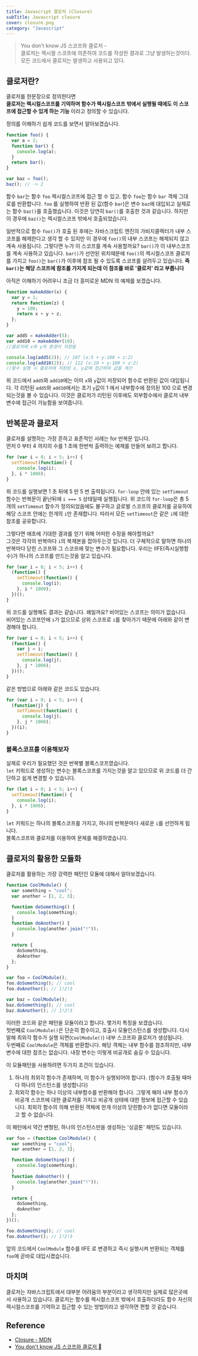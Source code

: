 ```yaml
---
title: Javascript 클로저 (Closure)
subTitle: Javascript closure
cover: closure.png
category: "Javascript"
---
```


> You don't know JS 스코프와 클로저 -  
> 클로저는 렉시컬 스코프에 의존하여 코드를 작성한 결과로 그냥 발생하는것이다.  
> 모든 코드에서 클로저는 발생하고 사용되고 있다.

## 클로저란?

클로저를 한문장으로 정의한다면  
**클로저는 렉시컬스코프를 기억하며 함수가 렉시컬스코프 밖에서 실행될 때에도 이 스코프에 접근할 수 있게 하는 기능** 이라고 정의할 수 있습니다.

정의를 이해하기 쉽게 코드를 보면서 알아보겠습니다.

```javascript
function foo() {
  var a = 2;
  function bar() {
    console.log(a);
  }
  return bar();
}

var baz = foo();
baz(); // -> 2
```

함수 <code>bar</code>는 함수 <code>foo</code> 렉시컬스코프에 접근 할 수 있고. 함수 <code>foo</code>는 함수 <code>bar</code> 객체 그대로를 반환합니다. <code>foo</code> 를 실행하여 반환 된 값(함수 <code>bar</code>)은 변수 <code>baz</code>에 대입되고 실제로는 함수 <code>baz()</code>를 호출했습니다. 이것은 당연히 <code>bar()</code>를 호출한 것과 같습니다. 하지만 이 경우에 <code>baz()</code>는 렉시컬스코프 밖에서 호출되었습니다.

일반적으로 함수 <code>foo()</code>가 호출 된 후에는 자바스크립트 엔진의 가비지콜렉터가 내부 스코프를 해제한다고 생각 할 수 있지만 이 경우에 <code>foo()</code>의 내부 스코프는 해제되지 않고 계속 사용됩니다. 그렇다면 누가 이 스코프를 계속 사용할까요? <code>bar()</code>가 이 내부스코프를 계속 사용하고 있습니다. <code>bar()</code>가 선언된 위치때문에 <code>foo()</code>의 렉시컬스코프 클로저를 가지고 <code>foo()</code>는 <code>bar()</code>가 이후에 참조 될 수 있도록 스코프를 살려두고 있습니다. **즉 <code>bar()</code>는 해당 스코프에 참조를 가지게 되는데 이 참조를 바로 '클로저' 라고 부릅니다**

아직은 이해하기 어려우니 조금 더 흥미로운 MDN 의 예제를 보겠습니다.

```javascript
function makeAdder(x) {
  var y = 1;
  return function(z) {
    y = 100;
    return x + y + z;
  };
}

var add5 = makeAdder(5);
var add10 = makeAdder(10);
//클로저에 x와 y의 환경이 저장됨

console.log(add5(2)); // 107 (x:5 + y:100 + z:2)
console.log(add10(2)); // 112 (x:10 + y:100 + z:2)
//함수 실행 시 클로저에 저장된 x, y값에 접근하여 값을 계산
```

위 코드에서 <code>add5</code>와 <code>add10</code>에는 이미 <code>x</code>와 <code>y</code>값이 저장되어 함수로 반환된 값이 대입됩니다.
각 리턴된 <code>add5</code>와 <code>add10</code>에서는 초기 <code>y</code>값이 1 에서 내부함수에 정의된 100 으로 변경 되는것을 볼 수 있습니다. 이것은 클로저가 리턴된 이후에도 외부함수에서 클로저 내부 변수에 접근이 가능함을 보여줍니다.

## 반복문과 클로저

클로저를 설명하는 가장 흔하고 표준적인 사례는 for 반복문 입니다.  
먼저 0 부터 4 까지의 수를 1 초에 한번씩 출력하는 예제를 만들어 보려고 합니다.

```javascript
for (var i = 0; i < 5; i++) {
  setTimeout(function() {
    console.log(i);
  }, i * 1000);
}
```

위 코드를 실행보면 1 초 뒤에 5 만 5 번 출력됩니다. <code>for-loop</code> 안에 있는 <code>setTimeout</code> 함수는 반복문이 끝난뒤에 <code>i === 5</code> 상태일때 실행됩니다. 위 코드의 <code>for-loop</code>은 총 5 개의 <code>setTimeout</code> 함수가 정의되었음에도 불구하고 글로벌 스코프의 클로저를 공유하여 해당 스코프 안에는 한개의 <code>i</code>만 존재합니다. 따라서 모든 <code>setTimeout</code>은 같은 <code>i</code>에 대한 참조를 공유합니다.

그렇다면 애초에 기대한 결과를 얻기 위해 어떠한 수정을 해야할까요?  
그것은 각각의 반복마다 <code>i</code>의 복제본을 잡아두는것 입니다. 더 구체적으로 말하면 하나의 반복마다 닫힌 스코프와 그 스코프에 맞는 변수가 필요합니다. 우리는 IIFE(즉시실행함수)가 하나의 스코프를 만드는것을 알고 있습니다.

```javascript
for (var i = 0; i < 5; i++) {
  (function() {
    setTimeout(function() {
      console.log(i);
    }, i * 1000);
  })();
}
```

위 코드를 실행해도 결과는 같습니다. 왜일까요? 비어있는 스코프는 의미가 없습니다. 비어있는 스코프안에 <code>i</code>가 없으므로 상위 스코프로 <code>i</code>를 찾아가기 때문에 아래와 같이 변경해야 합니다.

```javascript
for (var i = 0; i < 5; i++) {
  (function() {
    var j = i;
    setTimeout(function() {
      console.log(j);
    }, j * 1000);
  })();
}
```

같은 방법으로 아래와 같은 코드도 있습니다.

```javascript
for (var i = 0; i < 5; i++) {
  (function(j) {
    setTimeout(function() {
      console.log(j);
    }, j * 1000);
  })(i);
}
```

### 블록스코프를 이용해보자

실제로 우리가 필요했던 것은 반복별 블록스코프였습니다.  
<code>let</code> 키워드로 생성하는 변수는 블록스코프를 가지는것을 알고 있으므로 위 코드를 더 간단하고 쉽게 변경할 수 있습니다.

```javascript
for (let i = 0; i < 5; i++) {
  setTimeout(function() {
    console.log(i);
  }, i * 1000);
}
```

<code>let</code> 키워드는 하나의 블록스코프를 가지고, 하나의 반복문마다 새로운 <code>i</code>를 선언하게 됩니다.  
블록스코프와 클로저를 이용하여 문제를 해결하였습니다.

## 클로저의 활용한 모듈화

클로저를 활용하는 가장 강력한 패턴인 모듈에 대해서 알아보겠습니다.

```javascript
function CoolModule() {
  var something = "cool";
  var another = [1, 2, 3];

  function doSomething() {
    console.log(something);
  }
  function doAnother() {
    console.log(another.join("!"));
  }

  return {
    doSomething,
    doAnother
  };
}

var foo = CoolModule();
foo.doSomething(); // cool
foo.doAnother(); // 1!2!3

var baz = CoolModule();
baz.doSomething(); // cool
baz.doAnother(); // 1!2!3
```

이러한 코드와 같은 패턴을 모듈이라고 합니다. 몇가지 특징을 보겠습니다.  
첫번째로 <code>CoolModule()</code>은 단순히 함수이고, 호출시 모듈인스턴스를 생성합니다. 다시말해 최외각 함수가 실행 되면(<code>CoolModule()</code>) 내부 스코프와 클로저가 생성됩니다.  
두번째로 <code>CoolModule</code>은 객체를 반환합니다. 해당 객체는 내부 함수를 참조하지만, 내부 변수에 대한 참조는 없습니다. 내장 변수는 이렇게 비공개로 숨길 수 있습니다.

이 모듈패턴을 사용하려면 두가지 조건이 있습니다.

1.  하나의 최외각 함수가 존재하며, 이 함수가 실행되어야 합니다. (함수가 호출될 때마다 하나의 인스턴스를 생성합니다)
2.  최외각 함수는 하나 이상의 내부함수를 반환해야 합니다. 그렇게 해야 내부 함수가 비공개 스코프에 대한 클로저를 가지고 비공개 상태에 대한 정보에 접근할 수 있습니다. 최외각 함수의 의해 반환된 객체에 한개 이상의 닫힌함수가 없다면 모듈이라고 할 수 없습니다.

이 패턴에서 약간 변형된, 하나의 인스턴스만을 생성하는 '싱글톤' 패턴도 있습니다.

```javascript
var foo = (function CoolModule() {
  var something = "cool";
  var another = [1, 2, 3];

  function doSomething() {
    console.log(something);
  }
  function doAnother() {
    console.log(another.join("!"));
  }

  return {
    doSomething,
    doAnother
  };
})();

foo.doSomething(); // cool
foo.doAnother(); // 1!2!3
```

앞의 코드에서 <code>CoolModule</code> 함수를 IIFE 로 변경하고 즉시 실행시켜 반환되는 객체를 <code>foo</code>에 곧바로 대입시켰습니다.

## 마치며

클로저는 자바스크립트에서 대부분 어려움의 부분이라고 생각하지만 실제로 많은곳에서 사용하고 있습니다. 클로저는 함수를 렉시컬스코프 밖에서 호출하더라도 함수 자신의 렉시컬스코프를 기억하고 접근할 수 있는 방법이라고 생각하면 편할 것 같습니다.

## Reference

- [Closure - MDN](https://developer.mozilla.org/en-US/docs/Web/JavaScript/Closures)
- [You don't know JS 스코프와 클로저 ](https://www.hanbit.co.kr/store/books/look.php?p_code=B8227329776)
